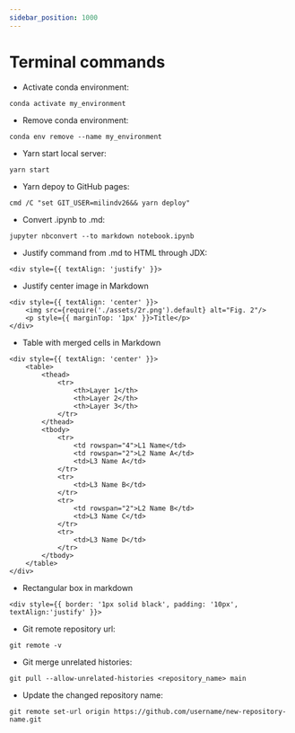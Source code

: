 ```yaml
---
sidebar_position: 1000
---
```


# Terminal commands

* Activate conda environment:
```
conda activate my_environment
```
* Remove conda environment:
```
conda env remove --name my_environment
```
* Yarn start local server:
```
yarn start
```
* Yarn depoy to GitHub pages:
```
cmd /C "set GIT_USER=milindv26&& yarn deploy"
```
* Convert .ipynb to .md:
```
jupyter nbconvert --to markdown notebook.ipynb
```
* Justify command from .md to HTML through JDX:
```
<div style={{ textAlign: 'justify' }}>
```
* Justify center image in Markdown
```
<div style={{ textAlign: 'center' }}>
    <img src={require('./assets/2r.png').default} alt="Fig. 2"/>
    <p style={{ marginTop: '1px' }}>Title</p>
</div>
```
* Table with merged cells in Markdown
```
<div style={{ textAlign: 'center' }}>
    <table>
        <thead>
            <tr>
                <th>Layer 1</th>
                <th>Layer 2</th>
                <th>Layer 3</th>
            </tr>
        </thead>
        <tbody>
            <tr>
                <td rowspan="4">L1 Name</td>
                <td rowspan="2">L2 Name A</td>
                <td>L3 Name A</td>
            </tr>
            <tr>
                <td>L3 Name B</td>
            </tr>
            <tr>
                <td rowspan="2">L2 Name B</td>
                <td>L3 Name C</td>
            </tr>
            <tr>
                <td>L3 Name D</td>
            </tr>
        </tbody>
    </table>
</div>
```
* Rectangular box in markdown
```
<div style={{ border: '1px solid black', padding: '10px', textAlign:'justify' }}>
```
* Git remote repository url:
```
git remote -v
```
* Git merge unrelated histories:
```
git pull --allow-unrelated-histories <repository_name> main
```
* Update the changed repository name:
```
git remote set-url origin https://github.com/username/new-repository-name.git
```